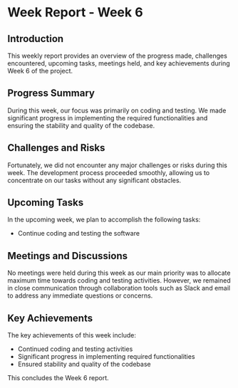 # Week Report - Week 6

## Introduction
This weekly report provides an overview of the progress made, challenges encountered, upcoming tasks, meetings held, and key achievements during Week 6 of the project.

## Progress Summary
During this week, our focus was primarily on coding and testing. We made significant progress in implementing the required functionalities and ensuring the stability and quality of the codebase. 

## Challenges and Risks
Fortunately, we did not encounter any major challenges or risks during this week. The development process proceeded smoothly, allowing us to concentrate on our tasks without any significant obstacles.

## Upcoming Tasks
In the upcoming week, we plan to accomplish the following tasks:
- Continue coding and testing the software

## Meetings and Discussions
No meetings were held during this week as our main priority was to allocate maximum time towards coding and testing activities. However, we remained in close communication through collaboration tools such as Slack and email to address any immediate questions or concerns.

## Key Achievements
The key achievements of this week include:
- Continued coding and testing activities
- Significant progress in implementing required functionalities
- Ensured stability and quality of the codebase

This concludes the Week 6 report.